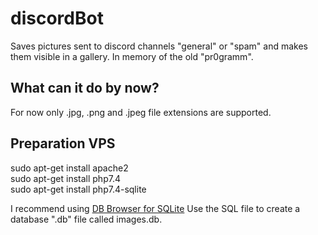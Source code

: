 # discordBot
Saves pictures sent to discord channels "general" or "spam" and makes them visible in a gallery.
In memory of the old "pr0gramm".

## What can it do by now?

For now only .jpg, .png and .jpeg file extensions are supported.

## Preparation VPS
sudo apt-get install apache2\
sudo apt-get install php7.4\
sudo apt-get install php7.4-sqlite


I recommend using [DB Browser for SQLite](https://sqlitebrowser.org/)
Use the SQL file to create a database ".db" file called images.db.


